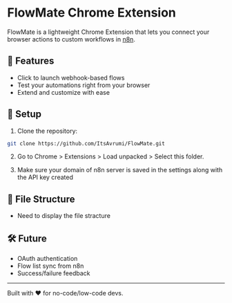 
# FlowMate Chrome Extension

FlowMate is a lightweight Chrome Extension that lets you connect your browser actions to custom workflows in [n8n](https://n8n.io).

## 🧩 Features

- Click to launch webhook-based flows
- Test your automations right from your browser
- Extend and customize with ease

## 🚀 Setup

1. Clone the repository:
```bash
git clone https://github.com/ItsAvrumi/FlowMate.git
```

2. Go to Chrome > Extensions > Load unpacked > Select this folder.

3. Make sure your domain of n8n server is saved in the settings along with the API key created 

## 📁 File Structure
- Need to display the file stracture

## 🛠 Future

- OAuth authentication
- Flow list sync from n8n
- Success/failure feedback

---

Built with ❤️ for no-code/low-code devs.
